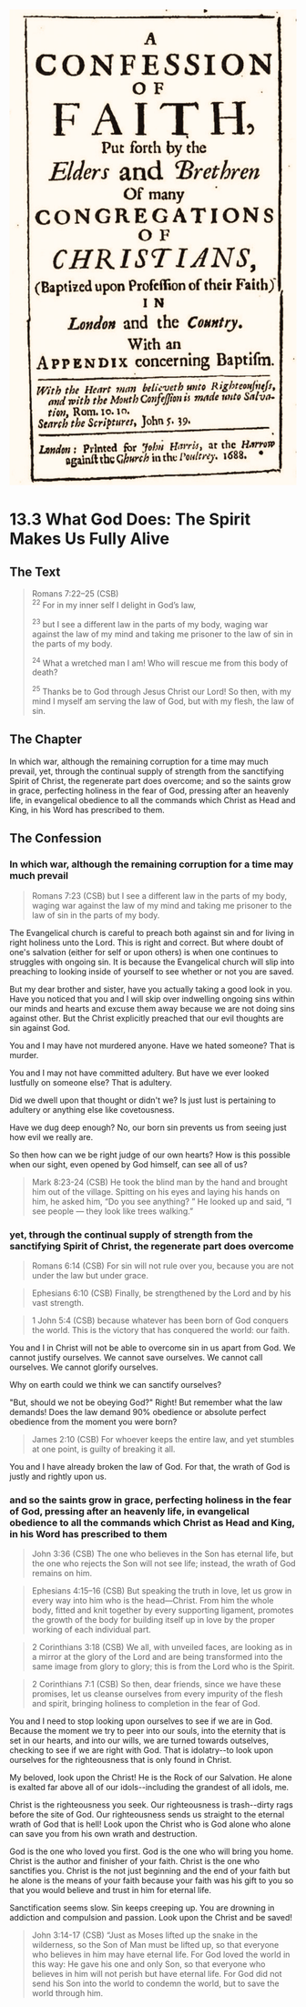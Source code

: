 <img class="intro-right" src="art-1689.png">

# 13.3 What God Does: The Spirit Makes Us Fully Alive

## The Text

>Romans 7:22–25 (CSB)  
><sup>22</sup> For in my inner self I delight in God’s law, 
>
><sup>23</sup> but I see a different law in the parts of my body, waging war against the law of my mind and taking me prisoner to the law of sin in the parts of my body. 
>
><sup>24</sup> What a wretched man I am! Who will rescue me from this body of death? 
>
><sup>25</sup> Thanks be to God through Jesus Christ our Lord! So then, with my mind I myself am serving the law of God, but with my flesh, the law of sin.

## The Chapter

In which war, although the remaining corruption for a time may much prevail, yet, through the continual supply of strength from the sanctifying Spirit of Christ, the regenerate part does overcome; and so the saints grow in grace, perfecting holiness in the fear of God, pressing after an heavenly life, in evangelical obedience to all the commands which Christ as Head and King, in his Word has prescribed to them.

## The Confession

### In which war, although the remaining corruption for a time may much prevail

>Romans 7:23 (CSB) but I see a different law in the parts of my body, waging war against the law of my mind and taking me prisoner to the law of sin in the parts of my body.

The Evangelical church is careful to preach both against sin and for living in right holiness unto the Lord. This is right and correct. But where doubt of one's salvation (either for self or upon others) is when one continues to struggles with ongoing sin. It is because the Evangelical church will slip into preaching to looking inside of yourself to see whether or not you are saved.

But my dear brother and sister, have you actually taking a good look in you. Have you noticed that you and I will skip over indwelling ongoing sins within our minds and hearts and excuse them away because we are not doing sins against other. But the Christ explicitly preached that our evil thoughts are sin against God.

You and I may have not murdered anyone. Have we hated someone? That is murder.

You and I may not have committed adultery. But have we ever looked lustfully on someone else? That is adultery.

Did we dwell upon that thought or didn't we? Is just lust is pertaining to adultery or anything else like covetousness.

Have we dug deep enough? No, our born sin prevents us from seeing just how evil we really are.

So then how can we be right judge of our own hearts? How is this possible when our sight, even opened by God himself, can see all of us?

>Mark 8:23-24 (CSB) He took the blind man by the hand and brought him out of the village. Spitting on his eyes and laying his hands on him, he asked him, “Do you see anything? ” He looked up and said, “I see people — they look like trees walking.”

### yet, through the continual supply of strength from the sanctifying Spirit of Christ, the regenerate part does overcome

>Romans 6:14 (CSB) For sin will not rule over you, because you are not under the law but under grace.

>Ephesians 6:10 (CSB) Finally, be strengthened by the Lord and by his vast strength.

>1 John 5:4 (CSB) because whatever has been born of God conquers the world. This is the victory that has conquered the world: our faith.

You and I in Christ will not be able to overcome sin in us apart from God. We cannot justify ourselves. We cannot save ourselves. We cannot call ourselves. We cannot glorify ourselves. 

Why on earth could we think we can sanctify ourselves?

"But, should we not be obeying God?" Right! But remember what the law demands! Does the law demand 90% obedience or absolute perfect obedience from the moment you were born?

>James 2:10 (CSB) For whoever keeps the entire law, and yet stumbles at one point, is guilty of breaking it all.

You and I have already broken the law of God. For that, the wrath of God is justly and rightly upon us.

### and so the saints grow in grace, perfecting holiness in the fear of God, pressing after an heavenly life, in evangelical obedience to all the commands which Christ as Head and King, in his Word has prescribed to them

>John 3:36 (CSB) The one who believes in the Son has eternal life, but the one who rejects the Son will not see life; instead, the wrath of God remains on him.

>Ephesians 4:15–16 (CSB) But speaking the truth in love, let us grow in every way into him who is the head—Christ. From him the whole body, fitted and knit together by every supporting ligament, promotes the growth of the body for building itself up in love by the proper working of each individual part.

>2 Corinthians 3:18 (CSB) We all, with unveiled faces, are looking as in a mirror at the glory of the Lord and are being transformed into the same image from glory to glory; this is from the Lord who is the Spirit.

>2 Corinthians 7:1 (CSB) So then, dear friends, since we have these promises, let us cleanse ourselves from every impurity of the flesh and spirit, bringing holiness to completion in the fear of God.

You and I need to stop looking upon ourselves to see if we are in God. Because the moment we try to peer into our souls, into the eternity that is set in our hearts, and into our wills, we are turned towards outselves, checking to see if we are right with God. That is idolatry--to look upon ourselves for the righteousness that is only found in Christ.

My beloved, look upon the Christ! He is the Rock of our Salvation. He alone is exalted far above all of our idols--including the grandest of all idols, me.

Christ is the righteousness you seek. Our righteousness is trash--dirty rags before the site of God. Our righteousness sends us straight to the eternal wrath of God that is hell! Look upon the Christ who is God alone who alone can save you from his own wrath and destruction.

God is the one who loved you first. God is the one who will bring you home. Christ is the author and finisher of your faith. Christ is the one who sanctifies you. Christ is the not just beginning and the end of your faith but he alone is the means of your faith because your faith was his gift to you so that you would believe and trust in him for eternal life.

Sanctification seems slow. Sin keeps creeping up. You are drowning in addiction and compulsion and passion. Look upon the Christ and be saved!

>John 3:14-17 (CSB) “Just as Moses lifted up the snake in the wilderness, so the Son of Man must be lifted up, so that everyone who believes in him may have eternal life. For God loved the world in this way: He gave his one and only Son, so that everyone who believes in him will not perish but have eternal life. For God did not send his Son into the world to condemn the world, but to save the world through him.
 
